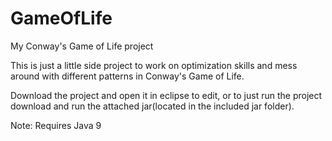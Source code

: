 # GameOfLife
My Conway's Game of Life project

This is just a little side project to work on optimization skills and mess around with different patterns in Conway's Game of Life.

Download the project and open it in eclipse to edit, or to just run the project download and run the attached jar(located in the included jar folder).

Note: Requires Java 9